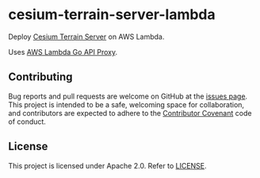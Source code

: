 # cesium-terrain-server-lambda

Deploy [Cesium Terrain Server](https://github.com/geo-data/cesium-terrain-server) on AWS Lambda.

Uses [AWS Lambda Go API Proxy](https://github.com/awslabs/aws-lambda-go-api-proxy).

## Contributing

Bug reports and pull requests are welcome on GitHub at the [issues
page](https://github.com/dymaxionlabs/cesium-terrain-server-lambda). This
project is intended to be a safe, welcoming space for collaboration, and
contributors are expected to adhere to the [Contributor
Covenant](http://contributor-covenant.org) code of conduct.

## License

This project is licensed under Apache 2.0. Refer to
[LICENSE](https://github.com/dymaxionlabs/cesium-terrain-server-lambda/blob/main/LICENSE).
